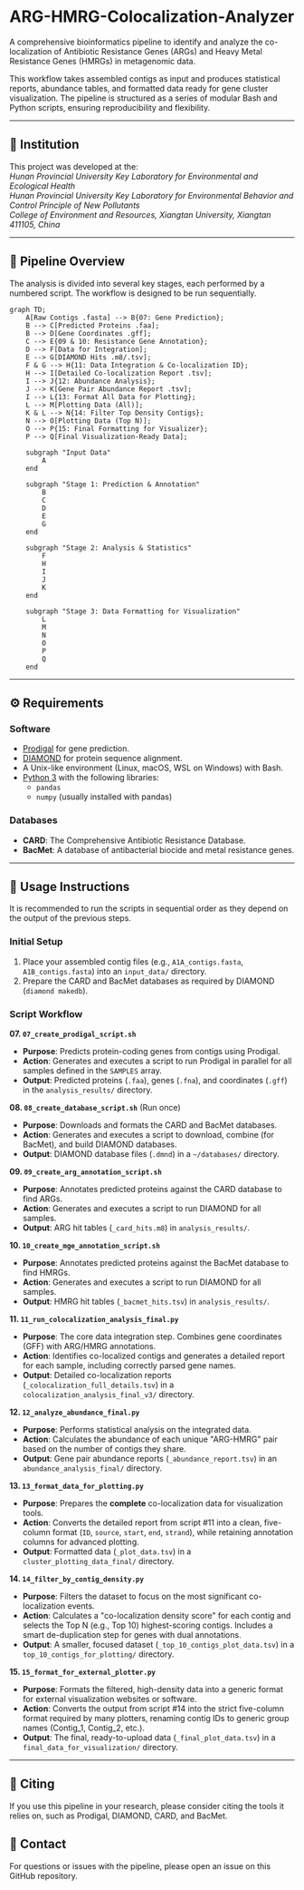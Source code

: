 # ARG-HMRG-Colocalization-Analyzer

A comprehensive bioinformatics pipeline to identify and analyze the co-localization of Antibiotic Resistance Genes (ARGs) and Heavy Metal Resistance Genes (HMRGs) in metagenomic data.

This workflow takes assembled contigs as input and produces statistical reports, abundance tables, and formatted data ready for gene cluster visualization. The pipeline is structured as a series of modular Bash and Python scripts, ensuring reproducibility and flexibility.

---

## 🏢 Institution

This project was developed at the:  
*Hunan Provincial University Key Laboratory for Environmental and Ecological Health*  
*Hunan Provincial University Key Laboratory for Environmental Behavior and Control Principle of New Pollutants*  
*College of Environment and Resources, Xiangtan University, Xiangtan 411105, China*

---

## 🔬 Pipeline Overview

The analysis is divided into several key stages, each performed by a numbered script. The workflow is designed to be run sequentially.

```mermaid
graph TD;
    A[Raw Contigs .fasta] --> B{07: Gene Prediction};
    B --> C[Predicted Proteins .faa];
    B --> D[Gene Coordinates .gff];
    C --> E{09 & 10: Resistance Gene Annotation};
    D --> F[Data for Integration];
    E --> G[DIAMOND Hits .m8/.tsv];
    F & G --> H{11: Data Integration & Co-localization ID};
    H --> I[Detailed Co-localization Report .tsv];
    I --> J{12: Abundance Analysis};
    J --> K[Gene Pair Abundance Report .tsv];
    I --> L{13: Format All Data for Plotting};
    L --> M[Plotting Data (All)];
    K & L --> N{14: Filter Top Density Contigs};
    N --> O[Plotting Data (Top N)];
    O --> P{15: Final Formatting for Visualizer};
    P --> Q[Final Visualization-Ready Data];

    subgraph "Input Data"
        A
    end

    subgraph "Stage 1: Prediction & Annotation"
        B
        C
        D
        E
        G
    end
    
    subgraph "Stage 2: Analysis & Statistics"
        F
        H
        I
        J
        K
    end

    subgraph "Stage 3: Data Formatting for Visualization"
        L
        M
        N
        O
        P
        Q
    end

```

---

## ⚙️ Requirements

### Software
*   [Prodigal](https://github.com/hyattpd/Prodigal) for gene prediction.
*   [DIAMOND](https://github.com/bbuchfink/diamond) for protein sequence alignment.
*   A Unix-like environment (Linux, macOS, WSL on Windows) with Bash.
*   [Python 3](https://www.python.org/) with the following libraries:
    *   `pandas`
    *   `numpy` (usually installed with pandas)

### Databases
*   **CARD**: The Comprehensive Antibiotic Resistance Database.
*   **BacMet**: A database of antibacterial biocide and metal resistance genes.

---

## 🚀 Usage Instructions

It is recommended to run the scripts in sequential order as they depend on the output of the previous steps.

### Initial Setup

1.  Place your assembled contig files (e.g., `A1A_contigs.fasta`, `A1B_contigs.fasta`) into an `input_data/` directory.
2.  Prepare the CARD and BacMet databases as required by DIAMOND (`diamond makedb`).

### Script Workflow

**07. `07_create_prodigal_script.sh`**
*   **Purpose**: Predicts protein-coding genes from contigs using Prodigal.
*   **Action**: Generates and executes a script to run Prodigal in parallel for all samples defined in the `SAMPLES` array.
*   **Output**: Predicted proteins (`.faa`), genes (`.fna`), and coordinates (`.gff`) in the `analysis_results/` directory.

**08. `08_create_database_script.sh`** (Run once)
*   **Purpose**: Downloads and formats the CARD and BacMet databases.
*   **Action**: Generates and executes a script to download, combine (for BacMet), and build DIAMOND databases.
*   **Output**: DIAMOND database files (`.dmnd`) in a `~/databases/` directory.

**09. `09_create_arg_annotation_script.sh`**
*   **Purpose**: Annotates predicted proteins against the CARD database to find ARGs.
*   **Action**: Generates and executes a script to run DIAMOND for all samples.
*   **Output**: ARG hit tables (`_card_hits.m8`) in `analysis_results/`.

**10. `10_create_mge_annotation_script.sh`**
*   **Purpose**: Annotates predicted proteins against the BacMet database to find HMRGs.
*   **Action**: Generates and executes a script to run DIAMOND for all samples.
*   **Output**: HMRG hit tables (`_bacmet_hits.tsv`) in `analysis_results/`.

**11. `11_run_colocalization_analysis_final.py`**
*   **Purpose**: The core data integration step. Combines gene coordinates (GFF) with ARG/HMRG annotations.
*   **Action**: Identifies co-localized contigs and generates a detailed report for each sample, including correctly parsed gene names.
*   **Output**: Detailed co-localization reports (`_colocalization_full_details.tsv`) in a `colocalization_analysis_final_v3/` directory.

**12. `12_analyze_abundance_final.py`**
*   **Purpose**: Performs statistical analysis on the integrated data.
*   **Action**: Calculates the abundance of each unique "ARG-HMRG" pair based on the number of contigs they share.
*   **Output**: Gene pair abundance reports (`_abundance_report.tsv`) in an `abundance_analysis_final/` directory.

**13. `13_format_data_for_plotting.py`**
*   **Purpose**: Prepares the **complete** co-localization data for visualization tools.
*   **Action**: Converts the detailed report from script #11 into a clean, five-column format (`ID`, `source`, `start`, `end`, `strand`), while retaining annotation columns for advanced plotting.
*   **Output**: Formatted data (`_plot_data.tsv`) in a `cluster_plotting_data_final/` directory.

**14. `14_filter_by_contig_density.py`**
*   **Purpose**: Filters the dataset to focus on the most significant co-localization events.
*   **Action**: Calculates a "co-localization density score" for each contig and selects the Top N (e.g., Top 10) highest-scoring contigs. Includes a smart de-duplication step for genes with dual annotations.
*   **Output**: A smaller, focused dataset (`_top_10_contigs_plot_data.tsv`) in a `top_10_contigs_for_plotting/` directory.

**15. `15_format_for_external_plotter.py`**
*   **Purpose**: Formats the filtered, high-density data into a generic format for external visualization websites or software.
*   **Action**: Converts the output from script #14 into the strict five-column format required by many plotters, renaming contig IDs to generic group names (Contig_1, Contig_2, etc.).
*   **Output**: The final, ready-to-upload data (`_final_plot_data.tsv`) in a `final_data_for_visualization/` directory.

---

## 📄 Citing

If you use this pipeline in your research, please consider citing the tools it relies on, such as Prodigal, DIAMOND, CARD, and BacMet.

## 📧 Contact

For questions or issues with the pipeline, please open an issue on this GitHub repository.
